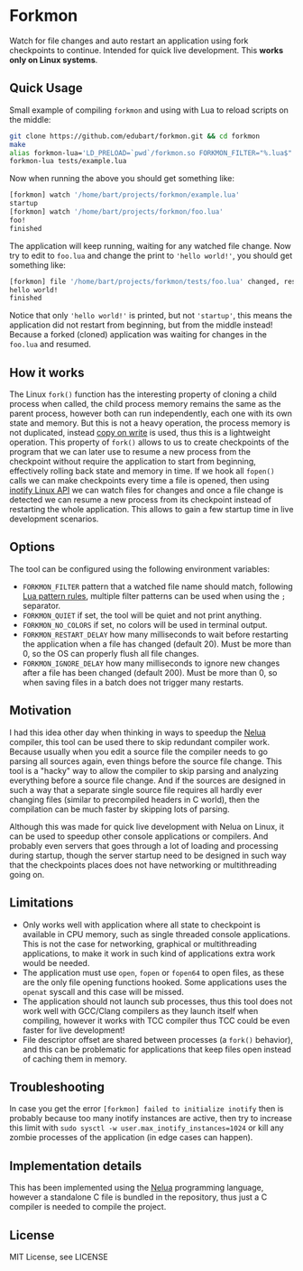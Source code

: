# Forkmon

Watch for file changes and auto restart an application using fork checkpoints to continue. Intended for quick live development.
This **works only on Linux systems**.

## Quick Usage

Small example of compiling `forkmon` and using with Lua to reload scripts
on the middle:

```sh
git clone https://github.com/edubart/forkmon.git && cd forkmon
make
alias forkmon-lua='LD_PRELOAD=`pwd`/forkmon.so FORKMON_FILTER="%.lua$" lua'
forkmon-lua tests/example.lua
```

Now when running the above you should get something like:

```sh
[forkmon] watch '/home/bart/projects/forkmon/example.lua'
startup
[forkmon] watch '/home/bart/projects/forkmon/foo.lua'
foo!
finished
```

The application will keep running, waiting for any watched file change.
Now try to edit to `foo.lua` and change the print to `'hello world!'`, you should get something like:
```sh
[forkmon] file '/home/bart/projects/forkmon/tests/foo.lua' changed, resuming from it..
hello world!
finished
```

Notice that only `'hello world!'` is printed, but not `'startup'`,
this means the application did not restart from beginning, but from
the middle instead!
Because a forked (cloned) application was waiting for changes in the `foo.lua` and resumed.

## How it works

The Linux `fork()` function has the interesting property of cloning
a child process when called, the child process memory remains the same
as the parent process, however both can run independently, each one with its own state and memory. But  this is not a heavy operation,
the process memory is not duplicated, instead
[copy on write](https://en.wikipedia.org/wiki/Copy-on-write) is used,
thus this is a lightweight operation.
This property of `fork()` allows to us
to create checkpoints of the program that we can later use to resume a
new process from the checkpoint without require the application to
start from beginning, effectively rolling back state and memory in time.
If we hook all `fopen()` calls we can make checkpoints
every time a file is opened,
then using [inotify Linux API](https://en.wikipedia.org/wiki/Inotify) we can watch files for
changes and once a file change is detected we can resume a new process
from its checkpoint instead of restarting the whole application.
This allows to gain a few startup time in live development scenarios.

## Options

The tool can be configured using the following environment variables:

* `FORKMON_FILTER` pattern that a watched file name should match, following [Lua pattern rules](https://www.lua.org/manual/5.4/manual.html#6.4.1),
multiple filter patterns can be used when using the `;` separator.
* `FORKMON_QUIET` if set, the tool will be quiet and not print anything.
* `FORKMON_NO_COLORS` if set, no colors will be used in terminal output.
* `FORKMON_RESTART_DELAY` how many milliseconds to wait before restarting the application when a file has changed (default 20).
Must be more than 0, so the OS can properly flush all file changes.
* `FORKMON_IGNORE_DELAY` how many milliseconds to ignore new changes
after a file has been changed (default 200).
Must be more than 0, so when saving files in a batch does not trigger
many restarts.
## Motivation

I had this idea other day when thinking in ways to speedup the [Nelua](https://nelua.io/) compiler, this tool can be used there to skip redundant compiler work.
Because usually when you edit a source file the
compiler needs to go parsing all sources again, even things before
the source file change. This tool is a "hacky" way to
allow the compiler to skip parsing and analyzing everything
before a source file change. And if the sources are designed
in such a way that a separate single source file requires all hardly
ever changing files (similar to precompiled headers in C world),
then the compilation can be much faster by
skipping lots of parsing.

Although this was made for quick live development with Nelua on Linux,
it can be used to speedup other console applications
or compilers. And probably even servers
that goes through a lot of loading and processing during startup,
though the server startup need to be designed in such way that the
checkpoints places does not have networking or multithreading going on.

## Limitations

* Only works well with application where all state
to checkpoint is available in CPU memory, such as
single threaded console applications.
This is not the case for networking, graphical or multithreading applications, to make it work in such
kind of applications extra work would be needed.
* The application must use `open`, `fopen` or `fopen64` to open files,
as these are the only file opening functions hooked. Some applications
uses the `openat` syscall and this case will be missed.
* The application should not launch sub processes, thus this
tool does not work well with GCC/Clang compilers as they launch itself
when compiling, however it works with TCC compiler thus TCC could be even faster for live development!
* File descriptor offset are shared between processes (a `fork()` behavior),
and this can be problematic for applications that keep files open
instead of caching them in memory.

## Troubleshooting

In case you get the error `[forkmon] failed to initialize inotify` then
is probably because too many inotify instances are active,
then try to increase this limit with `sudo sysctl -w user.max_inotify_instances=1024`
or kill any zombie processes of the application (in edge cases can happen).

## Implementation details

This has been implemented using the [Nelua](https://nelua.io/)
programming language,
however a standalone C file is bundled in the repository,
thus just a C compiler is needed to compile the project.

## License

MIT License, see LICENSE
